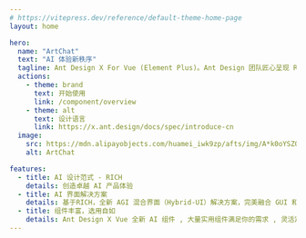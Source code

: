 ```yaml
---
# https://vitepress.dev/reference/default-theme-home-page
layout: home

hero:
  name: "ArtChat"
  text: "AI 体验新秩序"
  tagline: Ant Design X For Vue (Element Plus)。Ant Design 团队匠心呈现 RICH 设计范式，打造卓越 AI 界面解决方案，引领智能新体验。
  actions:
    - theme: brand
      text: 开始使用
      link: /component/overview
    - theme: alt
      text: 设计语言
      link: https://x.ant.design/docs/spec/introduce-cn
  image: 
    src: https://mdn.alipayobjects.com/huamei_iwk9zp/afts/img/A*k0oYSZQMoBwAAAAAAAAAAAAADgCCAQ/original
    alt: ArtChat

features:
  - title: AI 设计范式 - RICH
    details: 创造卓越 AI 产品体验
  - title: AI 界面解决方案
    details: 基于RICH，全新 AGI 混合界面（Hybrid-UI）解决方案，完美融合 GUI 和自然会话交互。
  - title: 组件丰富，选用自如
    details: Ant Design X Vue 全新 AI 组件 , 大量实用组件满足你的需求 , 灵活定制与拓展
---
```


